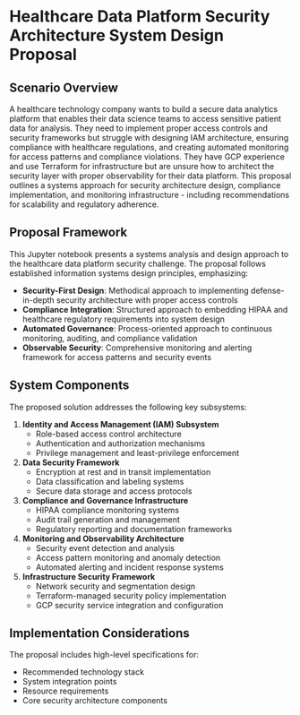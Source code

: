 # Healthcare Data Platform Security Architecture System Design Proposal

## Scenario Overview
A healthcare technology company wants to build a secure data analytics platform that enables their data science teams to access sensitive patient data for analysis. They need to implement proper access controls and security frameworks but struggle with designing IAM architecture, ensuring compliance with healthcare regulations, and creating automated monitoring for access patterns and compliance violations. They have GCP experience and use Terraform for infrastructure but are unsure how to architect the security layer with proper observability for their data platform. This proposal outlines a systems approach for security architecture design, compliance implementation, and monitoring infrastructure - including recommendations for scalability and regulatory adherence.

## Proposal Framework
This Jupyter notebook presents a systems analysis and design approach to the healthcare data platform security challenge. The proposal follows established information systems design principles, emphasizing:
- **Security-First Design**: Methodical approach to implementing defense-in-depth security architecture with proper access controls
- **Compliance Integration**: Structured approach to embedding HIPAA and healthcare regulatory requirements into system design
- **Automated Governance**: Process-oriented approach to continuous monitoring, auditing, and compliance validation
- **Observable Security**: Comprehensive monitoring and alerting framework for access patterns and security events

## System Components
The proposed solution addresses the following key subsystems:
1. **Identity and Access Management (IAM) Subsystem**
   - Role-based access control architecture
   - Authentication and authorization mechanisms
   - Privilege management and least-privilege enforcement
2. **Data Security Framework**
   - Encryption at rest and in transit implementation
   - Data classification and labeling systems
   - Secure data storage and access protocols
3. **Compliance and Governance Infrastructure**
   - HIPAA compliance monitoring systems
   - Audit trail generation and management
   - Regulatory reporting and documentation frameworks
4. **Monitoring and Observability Architecture**
   - Security event detection and analysis
   - Access pattern monitoring and anomaly detection
   - Automated alerting and incident response systems
5. **Infrastructure Security Framework**
   - Network security and segmentation design
   - Terraform-managed security policy implementation
   - GCP security service integration and configuration

## Implementation Considerations
The proposal includes high-level specifications for:
- Recommended technology stack
- System integration points
- Resource requirements
- Core security architecture components
